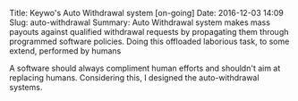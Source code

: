 Title: Keywo's Auto Withdrawal system [on-going]
Date: 2016-12-03 14:09
Slug: auto-withdrawal
Summary: Auto Withdrawal system makes mass payouts against qualified withdrawal requests by propagating them through programmed software policies. Doing this offloaded laborious task, to some extend, performed by humans

A software should always compliment human efforts and shouldn't aim at replacing humans. Considering this, I designed the auto-withdrawal systems.
